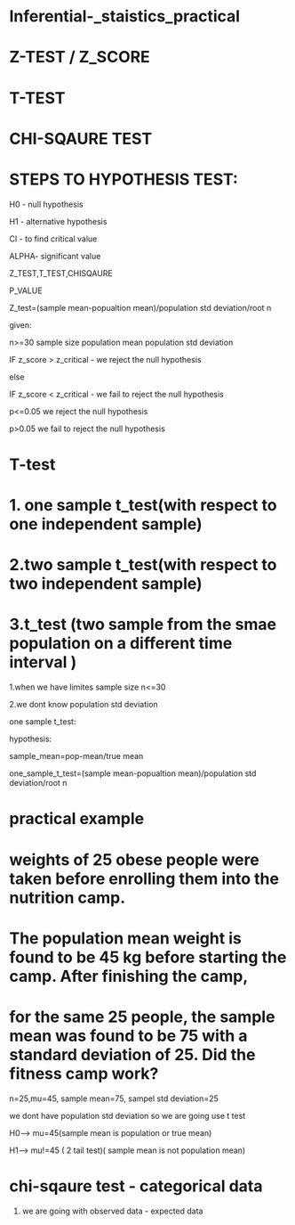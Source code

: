 # Inferential-_staistics_practical

# Z-TEST / Z_SCORE

# T-TEST

# CHI-SQAURE TEST

# STEPS TO HYPOTHESIS TEST:
H0 - null hypothesis

H1 - alternative hypothesis

CI - to find critical value

ALPHA- significant value

Z_TEST,T_TEST,CHISQAURE

P_VALUE

Z_test=(sample mean-popualtion mean)/population std deviation/root n

given:

n>=30 sample size
population mean
population std deviation

IF z_score > z_critical - we reject the null hypothesis

else

IF z_score < z_critical - we fail to reject the null hypothesis

p<=0.05 we reject the null hypothesis

p>0.05 we fail to reject the null hypothesis



# T-test

# 1. one sample t_test(with respect to one independent sample)
# 2.two sample t_test(with respect to two independent sample)
# 3.t_test (two sample from the smae population on a different time interval )

1.when we have limites sample size n<=30

2.we dont know population std deviation

one sample t_test:

hypothesis:

sample_mean=pop-mean/true mean

one_sample_t_test=(sample mean-popualtion mean)/population std deviation/root n

# practical example
# weights of 25 obese people were taken before enrolling them into the nutrition camp. 
# The population mean weight is found to be 45 kg before starting the camp. After finishing the camp, 
# for the same 25 people, the sample mean was found to be 75 with a standard deviation of 25. Did the fitness camp work?

n=25,mu=45, sample mean=75, sampel std deviation=25

we dont have population std deviation so we are going use t test

H0--> mu=45(sample mean is population or true mean)

H1--> mu!=45 ( 2 tail test)( sample mean is not population mean)


# chi-sqaure test - categorical data
 1. we are going with observed data - expected data
